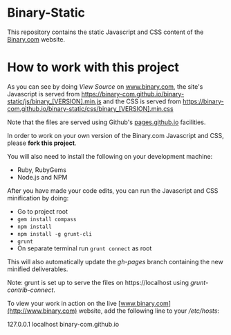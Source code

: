 Binary-Static
=============

This repository contains the static Javascript and CSS content of the [Binary.com](http://www.binary.com) website.

How to work with this project
=============================

As you can see by doing *View Source* on www.binary.com, the site's Javascript is served from https://binary-com.github.io/binary-static/js/binary_[VERSION].min.js and the CSS is served from https://binary-com.github.io/binary-static/css/binary_[VERSION].min.css

Note that the files are served using Github's [pages.github.io](https://pages.github.com/) facilities.

In order to work on your own version of the Binary.com Javascript and CSS, please **fork this project**.

You will also need to install the following on your development machine:

- Ruby, RubyGems
- Node.js and NPM

After you have made your code edits, you can run the Javascript and CSS minification by doing:

- Go to project root
- `gem install compass`
- `npm install`
- `npm install -g grunt-cli`
- `grunt`
- On separate terminal run `grunt connect` as root

This will also automatically update the *gh-pages* branch containing the new minified deliverables.

Note: grunt is set up to serve the files on https://localhost using *grunt-contrib-connect*.

To view your work in action on the live [www.binary.com](http://www.binary.com) website, add the following line to your */etc/hosts*:

127.0.0.1 localhost binary-com.github.io



